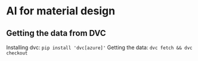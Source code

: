 # AI for material design
## Getting the data from DVC
Installing dvc: `pip install 'dvc[azure]'`
Getting the data: `dvc fetch && dvc checkout`
